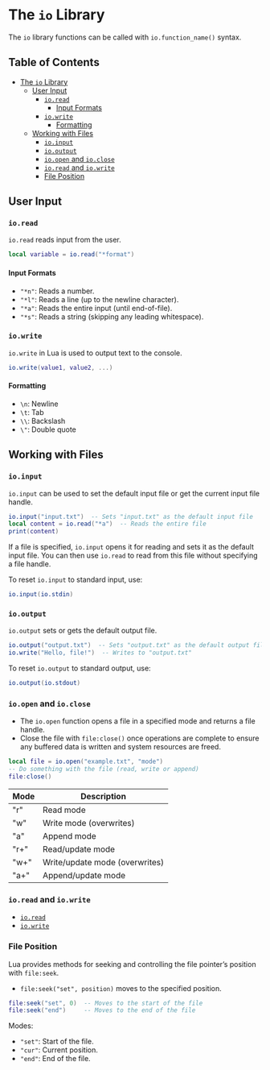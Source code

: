 # The `io` Library

The `io` library functions can be called with `io.function_name()` syntax.

## Table of Contents

- [The `io` Library](#the-io-library)
  - [User Input](#user-input)
    - [`io.read`](#ioread)
      - [Input Formats](#input-formats)
    - [`io.write`](#iowrite)
      - [Formatting](#formatting)
  - [Working with Files](#working-with-files)
    - [`io.input`](#ioinput)
    - [`io.output`](#iooutput)
    - [`io.open` and `io.close`](#ioopen-and-ioclose)
    - [`io.read` and `io.write`](#ioread-and-iowrite)
    - [File Position](#file-position)

## User Input

### `io.read`

`io.read` reads input from the user.

```lua
local variable = io.read("*format")
```

#### Input Formats

- `"*n"`: Reads a number.
- `"*l"`: Reads a line (up to the newline character).
- `"*a"`: Reads the entire input (until end-of-file).
- `"*s"`: Reads a string (skipping any leading whitespace).

### `io.write`

`io.write` in Lua is used to output text to the console.

```lua
io.write(value1, value2, ...)
```

#### Formatting

- `\n`: Newline
- `\t`: Tab
- `\\`: Backslash
- `\"`: Double quote

## Working with Files

### `io.input`

`io.input` can be used to set the default input file or get the current input file handle.

```lua
io.input("input.txt")  -- Sets "input.txt" as the default input file
local content = io.read("*a")  -- Reads the entire file
print(content)
```

If a file is specified, `io.input` opens it for reading and sets it as the default input file. You can then use `io.read` to read from this file without specifying a file handle.

To reset `io.input` to standard input, use:

```lua
io.input(io.stdin)
```

### `io.output`

`io.output` sets or gets the default output file.

```lua
io.output("output.txt")  -- Sets "output.txt" as the default output file
io.write("Hello, file!")  -- Writes to "output.txt"
```

To reset `io.output` to standard output, use:

```lua
io.output(io.stdout)
```

### `io.open` and `io.close`

- The `io.open` function opens a file in a specified mode and returns a file handle.
- Close the file with `file:close()` once operations are complete to ensure any buffered data is written and system resources are freed.

```lua
local file = io.open("example.txt", "mode")
-- Do something with the file (read, write or append)
file:close()
```

| Mode | Description |
| --- | --- |
| "r" | Read mode |
| "w" | Write mode (overwrites) |
| "a" | Append mode |
| "r+" | Read/update mode |
| "w+" | Write/update mode (overwrites) |
| "a+" | Append/update mode |

### `io.read` and `io.write`

- [`io.read`](#ioread)
- [`io.write`](#iowrite)

### File Position

Lua provides methods for seeking and controlling the file pointer’s position with `file:seek`.

- `file:seek("set", position)` moves to the specified position.

```lua
file:seek("set", 0)  -- Moves to the start of the file
file:seek("end")     -- Moves to the end of the file
```

Modes:

- `"set"`: Start of the file.
- `"cur"`: Current position.
- `"end"`: End of the file.

